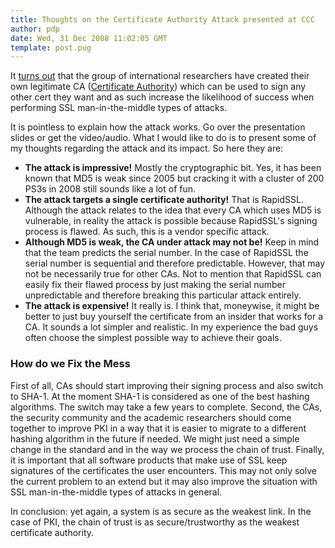 ```yaml
---
title: Thoughts on the Certificate Authority Attack presented at CCC
author: pdp
date: Wed, 31 Dec 2008 11:02:05 GMT
template: post.pug
---
```


It [turns out](http://events.ccc.de/congress/2008/Fahrplan/events/3023.en.html) that the group of international researchers have created their own legitimate CA ([Certificate Authority](http://en.wikipedia.org/wiki/Certificate_Authority)) which can be used to sign any other cert they want and as such increase the likelihood of success when performing SSL man-in-the-middle types of attacks.

It is pointless to explain how the attack works. Go over the presentation slides or get the video/audio. What I would like to do is to present some of my thoughts regarding the attack and its impact. So here they are:

* **The attack is impressive!** Mostly the cryptographic bit. Yes, it has been known that MD5 is weak since 2005 but cracking it with a cluster of 200 PS3s in 2008 still sounds like a lot of fun.
* **The attack targets a single certificate authority!** That is RapidSSL. Although the attack relates to the idea that every CA which uses MD5 is vulnerable, in reality the attack is possible because RapidSSL's signing process is flawed. As such, this is a vendor specific attack.</il>
* **Although MD5 is weak, the CA under attack may not be!** Keep in mind that the team predicts the serial number. In the case of RapidSSL the serial number is sequential and therefore predictable. However, that may not be necessarily true for other CAs. Not to mention that RapidSSL can easily fix their flawed process by just making the serial number unpredictable and therefore breaking this particular attack entirely.
* **The attack is expensive!** It really is. I think that, moneywise,  it might be better to just buy yourself the certificate from an insider that works for a CA. It sounds a lot simpler and realistic. In my experience the bad guys often choose the simplest possible way to achieve their goals.

### How do we Fix the Mess

First of all, CAs should start improving their signing process and also switch to SHA-1. At the moment SHA-1 is considered as one of the best hashing algorithms. The switch may take a few years to complete. Second, the CAs, the security community and the academic researchers should come together to improve PKI in a way that it is easier to migrate to a different hashing algorithm in the future if needed. We might just need a simple change in the standard and in the way we process the chain of trust. Finally, it is important that all software products that make use of SSL keep signatures of the certificates the user encounters. This may not only solve the current problem to an extend but it may also improve the situation with SSL man-in-the-middle types of attacks in general.

In conclusion: yet again, a system is as secure as the weakest link. In the case of PKI, the chain of trust is as secure/trustworthy as the weakest certificate authority.
